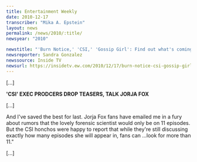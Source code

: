 ```yaml
---
title: Entertainment Weekly
date: 2010-12-17
transcriber: "Mika A. Epstein"
layout: news
permalink: /news/2010/:title/
newsyear: "2010"

newstitle: "'Burn Notice,' 'CSI,' 'Gossip Girl': Find out what's coming up next in the Spoiler Room  "
newsreporter: Sandra Gonzalez
newssource: Inside TV
newsurl: https://insidetv.ew.com/2010/12/17/burn-notice-csi-gossip-girl-spoilers/
---
```


[...]

**'CSI' EXEC PRODCERS DROP TEASERS, TALK JORJA FOX**

[...]

And I've saved the best for last. Jorja Fox fans have emailed me in a fury about rumors that the lovely forensic scientist would only be on 11 episodes. But the CSI honchos were happy to report that while they're still discussing exactly how many episodes she will appear in, fans can ...look for more than 11."

[...]
